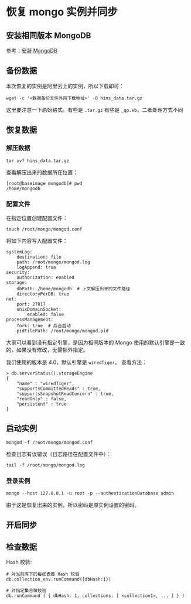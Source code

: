 # 恢复 mongo 实例并同步

## 安装相同版本 MongoDB

参考：[安装 MongoDB](https://liu-tongtong.gitbook.io/dba/mongodb/mongodb-fu-ben-ji-da-jian#an-zhuang-mongodb)

## 备份数据

本次恢复的实例是阿里云上的实例，所以下载即可：

```text
wget -c '<数据备份文件外网下载地址>' -O hins_data.tar.gz
```

这里要注意一下原始格式。有些是 `.tar.gz` 有些是 `_qp.xb`，二者处理方式不同

## 恢复数据

### 解压数据

```text
tar xvf hins_data.tar.gz
```

查看解压出来的数据所在位置：

```text
[root@baseimage mongodb]# pwd
/home/mongodb
```

### 配置文件

在指定位置创建配置文件：

```text
touch /root/mongo/mongod.conf
```

将如下内容写入配置文件：

```text
systemLog:
    destination: file
    path: /root/mongo/mongod.log
    logAppend: true
security:
    authorization: enabled
storage:
    dbPath: /home/mongodb  # 上文解压出来的文件路径
    directoryPerDB: true
net:
    port: 27017
    unixDomainSocket:
        enabled: false
processManagement:
    fork: true  # 后台启动
    pidFilePath: /root/mongo/mongod.pid
```

大家可以看到没有指定引擎，是因为相同版本的 Mongo 使用的默认引擎是一致的，如果没有修改，无需额外指定。

我们使用的版本是 4.0，默认引擎是 `wiredTiger`。 查看方法：

```text
> db.serverStatus().storageEngine
{
	"name" : "wiredTiger",
	"supportsCommittedReads" : true,
	"supportsSnapshotReadConcern" : true,
	"readOnly" : false,
	"persistent" : true
}
```

## 启动实例

```text
mongod -f /root/mongo/mongod.conf
```

检查日志有误错误（日志路径在配置文件中）：

```text
tail -f /root/mongo/mongod.log
```

### 登录实例

```text
mongo --host 127.0.0.1 -u root -p --authenticationDatabase admin
```

由于这是恢复出来的实例，所以密码是原实例设置的密码。

## 开启同步

## 检查数据

Hash 校验:

```text
# 对当前库下的每张表做 Hash 校验
db.collection_env.runCommand({dbHash:1})

# 对指定集合做校验
db.runCommand ( { dbHash: 1, collections: [ <collection1>, ... ] } )
```

